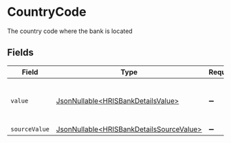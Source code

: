 # CountryCode

The country code where the bank is located


## Fields

| Field                                                                                              | Type                                                                                               | Required                                                                                           | Description                                                                                        | Example                                                                                            |
| -------------------------------------------------------------------------------------------------- | -------------------------------------------------------------------------------------------------- | -------------------------------------------------------------------------------------------------- | -------------------------------------------------------------------------------------------------- | -------------------------------------------------------------------------------------------------- |
| `value`                                                                                            | [JsonNullable\<HRISBankDetailsValue>](../../models/components/HRISBankDetailsValue.md)             | :heavy_minus_sign:                                                                                 | The ISO3166-1 Alpha2 Code of the Country                                                           | US                                                                                                 |
| `sourceValue`                                                                                      | [JsonNullable\<HRISBankDetailsSourceValue>](../../models/components/HRISBankDetailsSourceValue.md) | :heavy_minus_sign:                                                                                 | N/A                                                                                                |                                                                                                    |